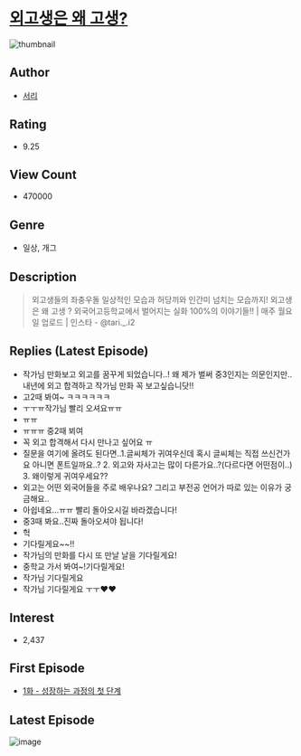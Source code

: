 # [외고생은 왜 고생?](https://comic.naver.com/bestChallenge/list?titleId=794927)
![thumbnail](https://image-comic.pstatic.net/user_contents_data/challenge_comic/2022/10/17/341481/thumbnail_202x164bafac7b6_c049_4f2d_bfa7_b2c39c2a9810_00000534.JPEG)

## Author
- [서리](https://comic.naver.com/artistTitle?id=341481)

## Rating
- 9.25

## View Count
- 470000

## Genre
- 일상, 개그

## Description
> 외고생들의 좌충우돌 일상적인 모습과 허당끼와 인간미 넘치는 모습까지! 외고생은 왜 고생 ? 외국어고등학교에서 벌어지는 실화 100%의 이야기들!! | 매주 월요일 업로드 | 인스타 - @tari._.i2

## Replies (Latest Episode)
- 작가님 만화보고 외고를 꿈꾸게 되었습니다..! 왜 제가 벌써 중3인지는 의문인지만.. 내년에 외고 합격하고 작가님 만화 꼭 보고싶습니닷!!
- 고2때 봐여~ ㅋㅋㅋㅋㅋㅋ
- ㅜㅜㅠ작가님 빨리 오셔요ㅠㅠ
- ㅠㅠ
- ㅠㅠㅠ 중2때 뵈여
- 꼭 외고 합격해서 다시 만나고 싶어요 ㅠ
- 질문을 여기에 올려도 된다면..1.글씨체가 귀여우신데 혹시 글씨체는 직접 쓰신건가요 아니면 폰트일까요..? 2. 외고와 자사고는 많이 다른가요..?(다르다면 어떤점이..) 3. 왜이렇게 귀여우세요??
- 외고는 어떤 외국어들을 주로 배우나요? 그리고 부전공 언어가 따로 있는 이유가 궁금해요..
- 아쉽네요...ㅠㅠ 빨리 돌아오시길 바라겠습니다!
- 중3때 봐요..진짜 돌아오셔야 됩니다!
- 헉
- 기다릴게요~~!!
- 작가님의 만화를 다시 또 만날 날을 기다릴게요!
- 중학교 가서 봐여~!기다릴게요!
- 작가님 기다릴게요
- 작가님 기다릴게요 ㅜㅜ❤️❤️

## Interest
- 2,437

## First Episode
- [1화 - 성장하는 과정의 첫 단계](https://comic.naver.com/bestChallenge/detail?titleId=794927&no=14)

## Latest Episode
![image](https://image-comic.pstatic.net/user_contents_data/challenge_comic/2023/01/23/341481/upload_3775767121526928695.jpeg)
